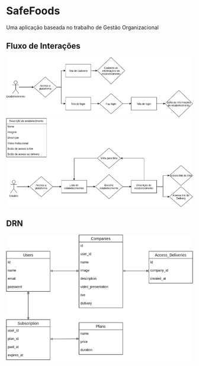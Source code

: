 # SafeFoods

Uma aplicação baseada no trabalho de Gestão Organizacional  

## Fluxo de Interações

![FluxoEstabelecimento](./fluxo_estabelecimento.png)
![FluxoUsuario](./fluxo_usuario.png)

## DRN

![DRN](./DRN.png)
